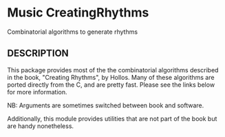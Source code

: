 # Music CreatingRhythms
Combinatorial algorithms to generate rhythms

## DESCRIPTION

This package provides most of the the combinatorial algorithms described in the book, "Creating Rhythms", by Hollos. Many of these algorithms are ported directly from the C, and are pretty fast. Please see the links below for more information.

NB: Arguments are sometimes switched between book and software.

Additionally, this module provides utilities that are not part of the book but are handy nonetheless.

